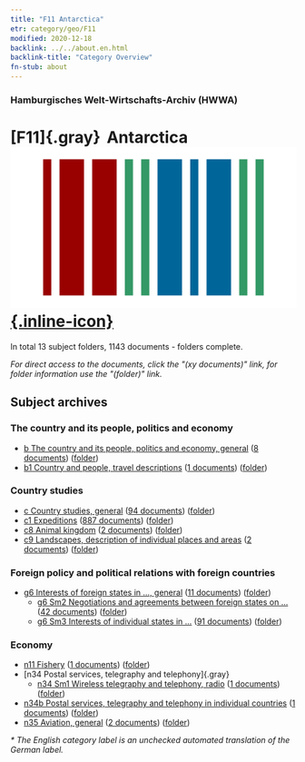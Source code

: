 ```yaml
---
title: "F11 Antarctica"
etr: category/geo/F11
modified: 2020-12-18
backlink: ../../about.en.html
backlink-title: "Category Overview"
fn-stub: about
---
```


### Hamburgisches Welt-Wirtschafts-Archiv (HWWA)
# [F11]{.gray}&#8201; Antarctica&#160; [![Wikidata item](/images/Wikidata-logo.svg){.inline-icon}](http://www.wikidata.org/entity/Q1555938)





In total 13 subject folders, 1143 documents - folders complete.

_For direct access to the documents, click the "(xy documents)" link, for folder information use the "(folder)" link._

## Subject archives



### The country and its people, politics and economy

- [b The country and its people, politics and economy, general](../../../subject/about.en.html#b) (<a href="https://dfg-viewer.de/show/?tx_dlf[id]=https://pm20.zbw.eu/mets/sh/1417xx/141703/1441xx/144196/public.mets.en.xml" target="_blank">8 documents</a>) ([folder](http://purl.org/pressemappe20/folder/sh/141703,144196))
- [b1 Country and people, travel descriptions](../../../subject/about.en.html#b1) (<a href="https://dfg-viewer.de/show/?tx_dlf[id]=https://pm20.zbw.eu/mets/sh/1417xx/141703/1441xx/144197/public.mets.en.xml" target="_blank">1 documents</a>) ([folder](http://purl.org/pressemappe20/folder/sh/141703,144197))

### Country studies

- [c Country studies, general](../../../subject/about.en.html#c) (<a href="https://dfg-viewer.de/show/?tx_dlf[id]=https://pm20.zbw.eu/mets/sh/1417xx/141703/1441xx/144199/public.mets.en.xml" target="_blank">94 documents</a>) ([folder](http://purl.org/pressemappe20/folder/sh/141703,144199))
- [c1 Expeditions](../../../subject/about.en.html#c1) (<a href="https://dfg-viewer.de/show/?tx_dlf[id]=https://pm20.zbw.eu/mets/sh/1417xx/141703/1442xx/144200/public.mets.en.xml" target="_blank">887 documents</a>) ([folder](http://purl.org/pressemappe20/folder/sh/141703,144200))
- [c8 Animal kingdom](../../../subject/about.en.html#c8) (<a href="https://dfg-viewer.de/show/?tx_dlf[id]=https://pm20.zbw.eu/mets/sh/1417xx/141703/1442xx/144212/public.mets.en.xml" target="_blank">2 documents</a>) ([folder](http://purl.org/pressemappe20/folder/sh/141703,144212))
- [c9 Landscapes, description of individual places and areas](../../../subject/about.en.html#c9) (<a href="https://dfg-viewer.de/show/?tx_dlf[id]=https://pm20.zbw.eu/mets/sh/1417xx/141703/1442xx/144214/public.mets.en.xml" target="_blank">2 documents</a>) ([folder](http://purl.org/pressemappe20/folder/sh/141703,144214))

### Foreign policy and political relations with foreign countries

- [g6 Interests of foreign states in ..., general](../../../subject/about.en.html#g6) (<a href="https://dfg-viewer.de/show/?tx_dlf[id]=https://pm20.zbw.eu/mets/sh/1417xx/141703/1445xx/144565/public.mets.en.xml" target="_blank">11 documents</a>) ([folder](http://purl.org/pressemappe20/folder/sh/141703,144565))
  - [g6 Sm2 Negotiations and agreements between foreign states on ...](../../../subject/about.en.html#g6_Sm2) (<a href="https://dfg-viewer.de/show/?tx_dlf[id]=https://pm20.zbw.eu/mets/sh/1417xx/141703/1445xx/144567/public.mets.en.xml" target="_blank">42 documents</a>) ([folder](http://purl.org/pressemappe20/folder/sh/141703,144567))
  - [g6 Sm3 Interests of individual states in ...](../../../subject/about.en.html#g6_Sm3) (<a href="https://dfg-viewer.de/show/?tx_dlf[id]=https://pm20.zbw.eu/mets/sh/1417xx/141703/1445xx/144568/public.mets.en.xml" target="_blank">91 documents</a>) ([folder](http://purl.org/pressemappe20/folder/sh/141703,144568))

### Economy

- [n11 Fishery](../../../subject/about.en.html#n11) (<a href="https://dfg-viewer.de/show/?tx_dlf[id]=https://pm20.zbw.eu/mets/sh/1417xx/141703/1450xx/145076/public.mets.en.xml" target="_blank">1 documents</a>) ([folder](http://purl.org/pressemappe20/folder/sh/141703,145076))
- [n34 Postal services, telegraphy and telephony]{.gray}
  - [n34 Sm1 Wireless telegraphy and telephony, radio](../../../subject/about.en.html#n34_Sm1) (<a href="https://dfg-viewer.de/show/?tx_dlf[id]=https://pm20.zbw.eu/mets/sh/1417xx/141703/1456xx/145663/public.mets.en.xml" target="_blank">1 documents</a>) ([folder](http://purl.org/pressemappe20/folder/sh/141703,145663))
- [n34b Postal services, telegraphy and telephony in individual countries](../../../subject/about.en.html#n34b) (<a href="https://dfg-viewer.de/show/?tx_dlf[id]=https://pm20.zbw.eu/mets/sh/1417xx/141703/1456xx/145680/public.mets.en.xml" target="_blank">1 documents</a>) ([folder](http://purl.org/pressemappe20/folder/sh/141703,145680))
- [n35 Aviation, general](../../../subject/about.en.html#n35) (<a href="https://dfg-viewer.de/show/?tx_dlf[id]=https://pm20.zbw.eu/mets/sh/1417xx/141703/1456xx/145681/public.mets.en.xml" target="_blank">2 documents</a>) ([folder](http://purl.org/pressemappe20/folder/sh/141703,145681))


_* The English category label is an unchecked automated translation of the German label._

